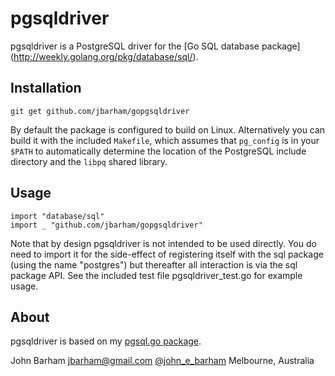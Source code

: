 pgsqldriver
===========

pgsqldriver is a PostgreSQL driver for the [Go SQL database package]
(http://weekly.golang.org/pkg/database/sql/).

Installation
------------

	git get github.com/jbarham/gopgsqldriver

By default the package is configured to build on Linux.  Alternatively
you can build it with the included `Makefile`, which assumes that `pg_config`
is in your `$PATH` to automatically determine the location of the PostgreSQL
include directory and the `libpq` shared library.

Usage
-----

	import "database/sql"
	import _ "github.com/jbarham/gopgsqldriver"
		
Note that by design pgsqldriver is not intended to be used directly.
You do need to import it for the side-effect of registering itself with
the sql package (using the name "postgres") but thereafter all interaction
is via the sql package API.  See the included test file pgsqldriver_test.go
for example usage.

About
-----

pgsqldriver is based on my [pgsql.go package](https://github.com/jbarham/pgsql.go).

John Barham 
jbarham@gmail.com 
[@john_e_barham](http://www.twitter.com/john_e_barham) 
Melbourne, Australia
